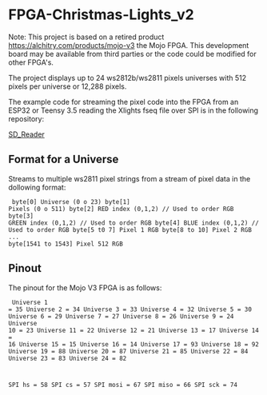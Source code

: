 # FPGA-Christmas-Lights_v2

Note: This project is based on a retired product https://alchitry.com/products/mojo-v3 the Mojo FPGA. This development board may be available from third parties or the code could be modified for other FPGA's.

The project displays up to 24 ws2812b/ws2811 pixels universes with 512 pixels per universe or 12,288 pixels.

The example code for streaming the pixel code into the FPGA from an ESP32 or Teensy 3.5 reading the Xlights fseq file over SPI is in the following repository:

[SD_Reader](https://www.github.com/ShaunPrice/SD_Reader/)

## Format for a Universe
Streams to multiple ws2811 pixel strings from a stream of pixel data in the dollowing format:<pre><code>
 byte[0] Universe (0 o 23)
 byte[1] Pixels (0 o 511)
 byte[2] RED index (0,1,2)    // Used to order RGB
 byte[3] GREEN index (0,1,2)  // Used to order RGB
 byte[4] BLUE index (0,1,2)   // Used to order RGB
 byte[5 t0 7] Pixel 1 RGB
 byte[8 to 10] Pixel 2 RGB
 ...
 byte[1541 to 1543] Pixel 512 RGB
</code></pre>

## Pinout
The pinout for the Mojo V3 FPGA is as follows:<pre><code>
Universe 1 = 35
Universe 2 = 34
Universe 3 = 33
Universe 4 = 32
Universe 5 = 30
Universe 6 = 29
Universe 7 = 27
Universe 8 = 26
Universe 9 = 24
Universe 10 = 23
Universe 11 = 22
Universe 12 = 21
Universe 13 = 17
Universe 14 = 16
Universe 15 = 15
Universe 16 = 14
Universe 17 = 93
Universe 18 = 92
Universe 19 = 88
Universe 20 = 87
Universe 21 = 85
Universe 22 = 84
Universe 23 = 83
Universe 24 = 82

SPI hs = 58
SPI cs = 57
SPI mosi = 67
SPI miso = 66
SPI sck = 74
</code></pre>
